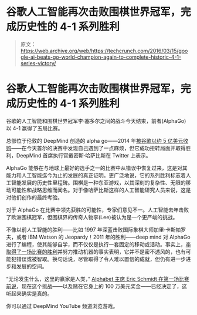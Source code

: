 # 谷歌人工智能再次击败围棋世界冠军，完成历史性的 4-1 系列胜利 

> 原文：<https://web.archive.org/web/https://techcrunch.com/2016/03/15/google-ai-beats-go-world-champion-again-to-complete-historic-4-1-series-victory/>

# 谷歌人工智能再次击败围棋世界冠军，完成历史性的 4-1 系列胜利

谷歌的人工智能和围棋世界冠军李·塞多尔之间的战斗今天结束，前者(AlphaGo)以 4-1 赢得了五局比赛。

总部位于伦敦的 DeepMind 创造的 alpha go——2014 年[被谷歌以约 5 亿美元收购](https://web.archive.org/web/20221206011549/https://beta.techcrunch.com/2014/01/26/google-deepmind/)——在今天首尔的决赛中发现自己遇到了一点麻烦，但它成功扭转局面并取得胜利，DeepMind 首席执行官戴密斯·哈萨比斯在 Twitter 上表示。

AlphaGo 能够在与地球上最好的选手之一的比赛中从错误中恢复过来，这是对其能力和人工智能迄今为止的发展的真正证明。更广泛地说，它的系列胜利标志着人工智能发展的历史性里程碑。围棋是一种东亚游戏，以其深刻的复杂性、无限的移动可能性和战略思维而闻名。对于像哈萨比斯这样的人工智能研究人员来说，这是对他们创作的最终考验。

对于 AlphaGo 在比赛中领先获胜的可能性，专家们意见不一。人工智能去年击败了欧洲围棋冠军，但围棋界的传奇人物李(Lee)被认为是一个更严峻的挑战。

不像以前人工智能的胜利——比如 1997 年深蓝击败国际象棋大师加里·卡斯帕罗夫，或者 IBM Watson 的 Jeopardy！2011 年的胜利——deep mind 对 AlphaGo 进行了编程，使其能够自学，而不仅仅是执行一套固定的移动或活动。事实上，[李取得了一场比赛的胜利](https://web.archive.org/web/20221206011549/https://beta.techcrunch.com/2016/03/13/defeated-go-world-champion-beats-deepmind-ai-in-penultimate-match/)并努力推动机器的事实表明，它并不是密不透风的，也有可能犯错误或被智取。换句话说，尽管取得了令人难以置信的成就，但仍有进一步进步和发展的空间。

“无论发生什么，这里的赢家是人类，” [Alphabet 主席 Eric Schmidt 在第一场比赛前说](https://web.archive.org/web/20221206011549/http://www.theverge.com/2016/3/8/11178462/google-deepmind-go-challenge-ai-vs-lee-sedol)，现在这个挑战——以及赌在它身上的 100 万美元奖金——已经决定了，这听起来确实是真的。

你可以通过 DeepMind YouTube 频道浏览游戏。